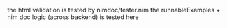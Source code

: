 the html validation is tested by nimdoc/tester.nim
the runnableExamples + nim doc logic (across backend) is tested here
